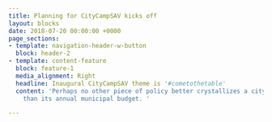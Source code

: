 ```yaml
---
title: Planning for CityCampSAV kicks off
layout: blocks
date: 2018-07-20 00:00:00 +0000
page_sections:
- template: navigation-header-w-button
  block: header-2
- template: content-feature
  block: feature-1
  media_alignment: Right
  headline: Inaugural CityCampSAV theme is '#cometothetable'
  content: 'Perhaps no other piece of policy better crystallizes a city''s value system
    than its annual municipal budget. '

---
```

